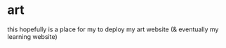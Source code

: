 # art

this hopefully is a place for my to deploy my art website (& eventually my learning website)
